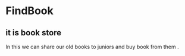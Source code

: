 # FindBook

## it is book store 

In this we can share our old books to juniors and buy book from them .


